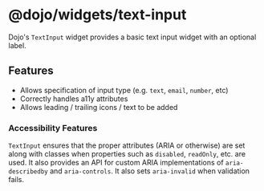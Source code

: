 # @dojo/widgets/text-input

Dojo's `TextInput` widget provides a basic text input widget with an optional label.

## Features

-   Allows specification of input type (e.g. `text`, `email`, `number`, etc)
-   Correctly handles a11y attributes
-   Allows leading / trailing icons / text to be added

### Accessibility Features

`TextInput` ensures that the proper attributes (ARIA or otherwise) are set along with classes when properties such as `disabled`, `readOnly`, etc. are used. It also provides an API for custom ARIA implementations of `aria-describedby` and `aria-controls`. It also sets `aria-invalid` when validation fails.
